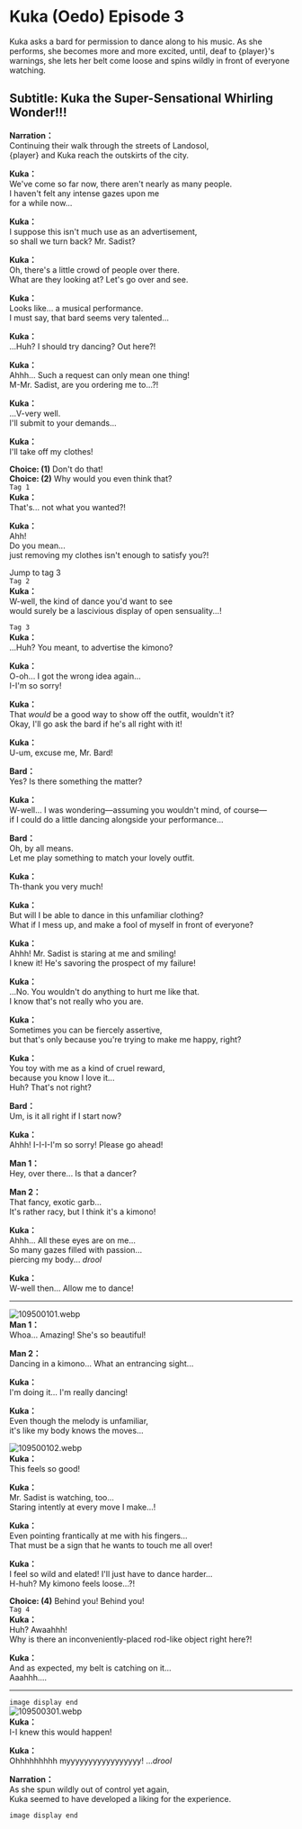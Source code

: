 # Kuka (Oedo) Episode 3
Kuka asks a bard for permission to dance along to his music. As she performs, she becomes more and more excited, until, deaf to {player}'s warnings, she lets her belt come loose and spins wildly in front of everyone watching.
  
## Subtitle: Kuka the Super-Sensational Whirling Wonder!!!
  
**Narration：**  
Continuing their walk through the streets of Landosol,  
{player} and Kuka reach the outskirts of the city.  
  
**Kuka：**  
We've come so far now, there aren't nearly as many people.  
I haven't felt any intense gazes upon me  
for a while now...  
  
**Kuka：**  
I suppose this isn't much use as an advertisement,  
so shall we turn back? Mr. Sadist?  
  
**Kuka：**  
Oh, there's a little crowd of people over there.  
What are they looking at? Let's go over and see.  
  
**Kuka：**  
Looks like... a musical performance.  
I must say, that bard seems very talented...  
  
**Kuka：**  
...Huh? I should try dancing? Out here?!  
  
**Kuka：**  
Ahhh... Such a request can only mean one thing!  
M-Mr. Sadist, are you ordering me to...?!  
  
**Kuka：**  
...V-very well.  
I'll submit to your demands...  
  
**Kuka：**  
I'll take off my clothes!  
  
**Choice: (1)**  Don't do that!  
**Choice: (2)**  Why would you even think that?  
`Tag 1`  
**Kuka：**  
That's... not what you wanted?!  
  
**Kuka：**  
Ahh!  
 Do you mean...  
just removing my clothes isn't enough to satisfy you?!  
  
Jump to tag 3  
`Tag 2`  
**Kuka：**  
W-well, the kind of dance you'd want to see  
would surely be a lascivious display of open sensuality...!  
  
`Tag 3`  
**Kuka：**  
...Huh? You meant, to advertise the kimono?  
  
**Kuka：**  
O-oh... I got the wrong idea again...  
I-I'm so sorry!  
  
**Kuka：**  
That *would* be a good way to show off the outfit, wouldn't it?  
Okay, I'll go ask the bard if he's all right with it!  
  
**Kuka：**  
U-um, excuse me, Mr. Bard!  
  
**Bard：**  
Yes? Is there something the matter?  
  
**Kuka：**  
W-well... I was wondering—assuming you wouldn't mind, of course—  
if I could do a little dancing alongside your performance...  
  
**Bard：**  
Oh, by all means.  
Let me play something to match your lovely outfit.  
  
**Kuka：**  
Th-thank you very much!  
  
**Kuka：**  
But will I be able to dance in this unfamiliar clothing?  
What if I mess up, and make a fool of myself in front of everyone?  
  
**Kuka：**  
Ahhh! Mr. Sadist is staring at me and smiling!  
I knew it! He's savoring the prospect of my failure!  
  
**Kuka：**  
...No. You wouldn't do anything to hurt me like that.  
I know that's not really who you are.  
  
**Kuka：**  
Sometimes you can be fiercely assertive,  
but that's only because you're trying to make me happy, right?  
  
**Kuka：**  
You toy with me as a kind of cruel reward,  
because you know I love it...  
 Huh? That's not right?  
  
**Bard：**  
Um, is it all right if I start now?  
  
**Kuka：**  
Ahhh! I-I-I-I'm so sorry! Please go ahead!  
  
**Man 1：**  
Hey, over there... Is that a dancer?  
  
**Man 2：**  
That fancy, exotic garb...  
It's rather racy, but I think it's a kimono!  
  
**Kuka：**  
Ahhh... All these eyes are on me...  
So many gazes filled with passion...  
 piercing my body... *drool*  
  
**Kuka：**  
W-well then... Allow me to dance!  
  

---  
  
![109500101.webp](https://redive.estertion.win/card/story/109500101.webp)  
**Man 1：**  
Whoa... Amazing! She's so beautiful!  
  
**Man 2：**  
Dancing in a kimono... What an entrancing sight...  
  
**Kuka：**  
I'm doing it... I'm really dancing!  
  
**Kuka：**  
Even though the melody is unfamiliar,  
it's like my body knows the moves...  
  
![109500102.webp](https://redive.estertion.win/card/story/109500102.webp)  
**Kuka：**  
This feels so good!  
  
**Kuka：**  
Mr. Sadist is watching, too...  
Staring intently at every move I make...!  
  
**Kuka：**  
Even pointing frantically at me with his fingers...  
That must be a sign that he wants to touch me all over!  
  
**Kuka：**  
I feel so wild and elated! I'll just have to dance harder...  
H-huh? My kimono feels loose...?!  
  
**Choice: (4)**  Behind you! Behind you!  
`Tag 4`  
**Kuka：**  
Huh? Awaahhh!  
Why is there an inconveniently-placed rod-like object right here?!  
  
**Kuka：**  
And as expected, my belt is catching on it...  
 Aaahhh....  
  

---  
  
`image display end`  
![109500301.webp](https://redive.estertion.win/card/story/109500301.webp)  
**Kuka：**  
I-I knew this would happen!  
  
**Kuka：**  
Ohhhhhhhhh myyyyyyyyyyyyyyyyy! ...*drool*  
  
**Narration：**  
As she spun wildly out of control yet again,  
Kuka seemed to have developed a liking for the experience.  
  
`image display end`  

